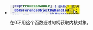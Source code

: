 + ![image-20210308170816325](https://raw.githubusercontent.com/smallzhong/picgo-pic-bed/master/image-20210308170816325.png)

  在0环用这个函数通过句柄获取内核对象。
